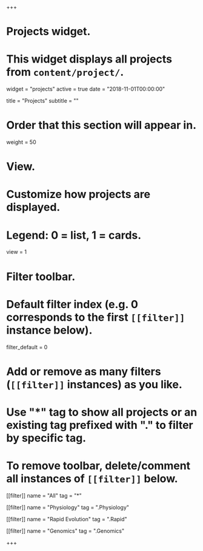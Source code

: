 +++
# Projects widget.
# This widget displays all projects from `content/project/`.
widget = "projects"
active = true
date = "2018-11-01T00:00:00"

title = "Projects"
subtitle = ""

# Order that this section will appear in.
weight = 50

# View.
# Customize how projects are displayed.
# Legend: 0 = list, 1 = cards.
view = 1

# Filter toolbar.

# Default filter index (e.g. 0 corresponds to the first `[[filter]]` instance below).
filter_default = 0

# Add or remove as many filters (`[[filter]]` instances) as you like.
# Use "*" tag to show all projects or an existing tag prefixed with "." to filter by specific tag.
# To remove toolbar, delete/comment all instances of `[[filter]]` below.
[[filter]]
  name = "All"
  tag = "*"
  
[[filter]]
  name = "Physiology"
  tag = ".Physiology"

[[filter]]
  name = "Rapid Evolution"
  tag = ".Rapid"

[[filter]]
  name = "Genomics"
  tag = ".Genomics"


+++

